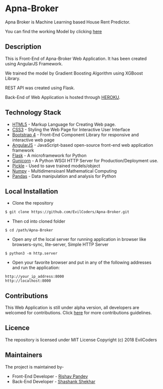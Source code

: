 # Apna-Broker

Apna Broker is Machine Learning based House Rent Predictor.

You can find the working Model by clicking [here](https://evilcoders.github.io/Apna-Broker/#/)

## Description

This is Front-End of Apna-Broker Web Application. It has been created using AngularJS Framework.

We trained the model by Gradient Boosting Algorithm using XGBoost Library.

REST API was created using Flask.

Back-End of Web Application is hosted through [HEROKU](https://www.heroku.com).

## Technology Stack

* [HTML5](https://en.wikipedia.org/wiki/HTML) - Markup Language for Creating Web page.
* [CSS3](https://en.wikipedia.org/wiki/Cascading_Style_Sheets) - Styling the Web Page for Interactive User Interface
* [Bootstrap 4](https://getbootstrap.com/) - Front-End Component Library for responsive and interactive web page
* [AngularJS](https://angularjs.org/) - JavaScript-based open-source front-end web application framework
* [Flask](http://flask.pocoo.org/) - A microframework for Python
* [Gunicorn](http://gunicorn.org/) - A Python WSGI HTTP Server for Production/Deployment use.
* [Pickle](https://docs.python.org/3/library/pickle.html) - Used to save trained models/object
* [Numpy](http://www.numpy.org/) - Multidimensioanl Mathematical Computing
* [Pandas](https://pandas.pydata.org/) - Data manipulation and analysis for Python


## Local Installation

* Clone the repository
```sh
$ git clone https://github.com/EvilCoders/Apna-Broker.git
```
* Then cd into cloned folder
```
$ cd /path/Apna-Broker
```

* Open any of the local server for running application in browser like browsers-sync, lite-server, Simple HTTP Server
```
$ python3 -m http.server
```

* Open your favorite browser and put in any of the following addresses and run the application:
```
http://your_ip_address:8000
http://localhost:8000
```

## Contributions

This Web Application is still under alpha version, all developers are welcomed for contributions.
Click [here]() for more contributions guidelines.

## Licence

The repository is licensed under MIT License Copyright (c) 2018 EvilCoders

## Maintainers

The project is maintained by-
* Front-End Developer - [Rishav Pandey](https://rishavpandey.com)
* Back-End Developer - [Shashank Shekhar](https://shashankshekhar.me)
